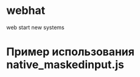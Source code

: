 # webhat
web start 
new systems
# Пример использования native_maskedinput.js
<script>
#  document.addEventListener('DOMContentLoaded', () => {
#    new PhoneMask("input[type='tel']", {
#      pattern: '+375(__)___-__-__',
#      placeholderChar: '_',
#      prefix: '+375',
#      autofillFrom: 'localStorage'
#    });
#  });
</script>

